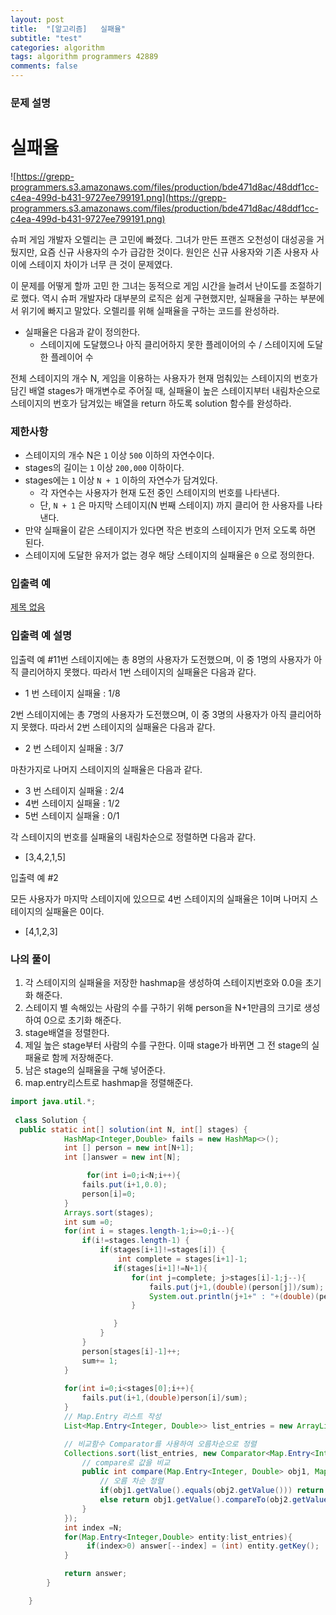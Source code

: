 ```yaml
---
layout: post
title:  "[알고리즘]   실패율"
subtitle: "test"
categories: algorithm
tags: algorithm programmers 42889
comments: false
---
```

### **문제 설명**

# **실패율**

![https://grepp-programmers.s3.amazonaws.com/files/production/bde471d8ac/48ddf1cc-c4ea-499d-b431-9727ee799191.png](https://grepp-programmers.s3.amazonaws.com/files/production/bde471d8ac/48ddf1cc-c4ea-499d-b431-9727ee799191.png)

슈퍼 게임 개발자 오렐리는 큰 고민에 빠졌다. 그녀가 만든 프랜즈 오천성이 대성공을 거뒀지만, 요즘 신규 사용자의 수가 급감한 것이다. 원인은 신규 사용자와 기존 사용자 사이에 스테이지 차이가 너무 큰 것이 문제였다.

이 문제를 어떻게 할까 고민 한 그녀는 동적으로 게임 시간을 늘려서 난이도를 조절하기로 했다. 역시 슈퍼 개발자라 대부분의 로직은 쉽게 구현했지만, 실패율을 구하는 부분에서 위기에 빠지고 말았다. 오렐리를 위해 실패율을 구하는 코드를 완성하라.

- 실패율은 다음과 같이 정의한다.
    - 스테이지에 도달했으나 아직 클리어하지 못한 플레이어의 수 / 스테이지에 도달한 플레이어 수

전체 스테이지의 개수 N, 게임을 이용하는 사용자가 현재 멈춰있는 스테이지의 번호가 담긴 배열 stages가 매개변수로 주어질 때, 실패율이 높은 스테이지부터 내림차순으로 스테이지의 번호가 담겨있는 배열을 return 하도록 solution 함수를 완성하라.

### 제한사항

- 스테이지의 개수 N은 `1` 이상 `500` 이하의 자연수이다.
- stages의 길이는 `1` 이상 `200,000` 이하이다.
- stages에는 `1` 이상 `N + 1` 이하의 자연수가 담겨있다.
    - 각 자연수는 사용자가 현재 도전 중인 스테이지의 번호를 나타낸다.
    - 단, `N + 1` 은 마지막 스테이지(N 번째 스테이지) 까지 클리어 한 사용자를 나타낸다.
- 만약 실패율이 같은 스테이지가 있다면 작은 번호의 스테이지가 먼저 오도록 하면 된다.
- 스테이지에 도달한 유저가 없는 경우 해당 스테이지의 실패율은 `0` 으로 정의한다.

### 입출력 예

[제목 없음](https://www.notion.so/9801c778bd0f44c9babed344a15b2c36)

### 입출력 예 설명

입출력 예 #11번 스테이지에는 총 8명의 사용자가 도전했으며, 이 중 1명의 사용자가 아직 클리어하지 못했다. 따라서 1번 스테이지의 실패율은 다음과 같다.

- 1 번 스테이지 실패율 : 1/8

2번 스테이지에는 총 7명의 사용자가 도전했으며, 이 중 3명의 사용자가 아직 클리어하지 못했다. 따라서 2번 스테이지의 실패율은 다음과 같다.

- 2 번 스테이지 실패율 : 3/7

마찬가지로 나머지 스테이지의 실패율은 다음과 같다.

- 3 번 스테이지 실패율 : 2/4
- 4번 스테이지 실패율 : 1/2
- 5번 스테이지 실패율 : 0/1

각 스테이지의 번호를 실패율의 내림차순으로 정렬하면 다음과 같다.

- [3,4,2,1,5]

입출력 예 #2

모든 사용자가 마지막 스테이지에 있으므로 4번 스테이지의 실패율은 1이며 나머지 스테이지의 실패율은 0이다.

- [4,1,2,3]

### 나의 풀이

1. 각 스테이지의 실패율을 저장한 hashmap을 생성하여 스테이지번호와 0.0을 초기화 해준다.
2. 스테이지 별 속해있는 사람의 수를 구하기 위해 person을 N+1만큼의 크기로 생성하여 0으로 초기화 해준다.
3. stage배열을 정렬한다.
4. 제일 높은 stage부터 사람의 수를 구한다. 이때 stage가 바뀌면 그 전 stage의 실패율로 함께 저장해준다.
5. 남은 stage의 실패율을 구해 넣어준다. 
6. map.entry리스트로 hashmap을 정렬해준다.

```java
import java.util.*;
  
 class Solution {
  public static int[] solution(int N, int[] stages) {
            HashMap<Integer,Double> fails = new HashMap<>();
            int [] person = new int[N+1];
            int []answer = new int[N];

                 for(int i=0;i<N;i++){
                fails.put(i+1,0.0);
                person[i]=0;
            }
            Arrays.sort(stages);
            int sum =0;
            for(int i = stages.length-1;i>=0;i--){
                if(i!=stages.length-1) {
                    if(stages[i+1]!=stages[i]) {
                        int complete = stages[i+1]-1;
                       if(stages[i+1]!=N+1){
                           for(int j=complete; j>stages[i]-1;j--){
                               fails.put(j+1,(double)(person[j])/sum);
                               System.out.println(j+1+" : "+(double)(person[j])/sum);
                           }

                       }
                    }
                }
                person[stages[i]-1]++;
                sum+= 1;
            }
            
            for(int i=0;i<stages[0];i++){
                fails.put(i+1,(double)person[i]/sum);
            }
            // Map.Entry 리스트 작성
            List<Map.Entry<Integer, Double>> list_entries = new ArrayList<Map.Entry<Integer, Double>>(fails.entrySet());

            // 비교함수 Comparator를 사용하여 오름차순으로 정렬
            Collections.sort(list_entries, new Comparator<Map.Entry<Integer, Double>>() {
                // compare로 값을 비교
                public int compare(Map.Entry<Integer, Double> obj1, Map.Entry<Integer, Double> obj2) {
                    // 오름 차순 정렬
                    if(obj1.getValue().equals(obj2.getValue())) return obj2.getKey()-obj1.getKey();
                    else return obj1.getValue().compareTo(obj2.getValue());
                }
            });
            int index =N;
            for(Map.Entry<Integer,Double> entity:list_entries){
                 if(index>0) answer[--index] = (int) entity.getKey();
            }

            return answer;
        }

    }
```
